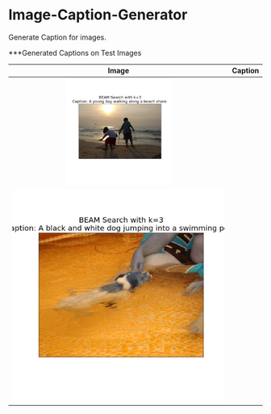 # Image-Caption-Generator
Generate Caption for images.


***Generated Captions on Test Images


| Image | Caption |
| :---: | :--- |
| <img width="50%" src="https://github.com/ak149/Image-Caption-Generator/blob/master/Outputs/output--1322323208_c7ecb742c6.jpg" alt="Image 1">
| <img src="https://github.com/ak149/Image-Caption-Generator/blob/master/Outputs/output--2677656448_6b7e7702af.jpg" alt="Image 2">
